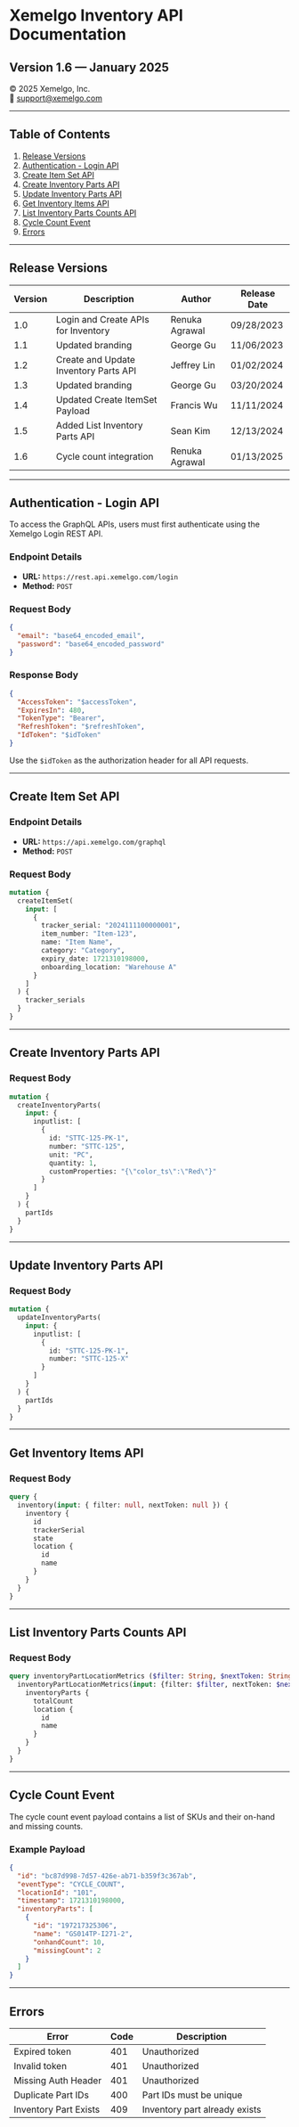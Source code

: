 # Xemelgo Inventory API Documentation

## Version 1.6 — January 2025

© 2025 Xemelgo, Inc.  
📧 support@xemelgo.com  

---

## Table of Contents

1. [Release Versions](#release-versions)
2. [Authentication - Login API](#authentication---login-api)
3. [Create Item Set API](#create-item-set-api)
4. [Create Inventory Parts API](#create-inventory-parts-api)
5. [Update Inventory Parts API](#update-inventory-parts-api)
6. [Get Inventory Items API](#get-inventory-items-api)
7. [List Inventory Parts Counts API](#list-inventory-parts-counts-api)
8. [Cycle Count Event](#cycle-count-event)
9. [Errors](#errors)

---

## Release Versions

| Version | Description                             | Author           | Release Date |
|---------|-----------------------------------------|------------------|--------------|
| 1.0     | Login and Create APIs for Inventory   | Renuka Agrawal   | 09/28/2023   |
| 1.1     | Updated branding                      | George Gu        | 11/06/2023   |
| 1.2     | Create and Update Inventory Parts API | Jeffrey Lin      | 01/02/2024   |
| 1.3     | Updated branding                      | George Gu        | 03/20/2024   |
| 1.4     | Updated Create ItemSet Payload        | Francis Wu       | 11/11/2024   |
| 1.5     | Added List Inventory Parts API        | Sean Kim         | 12/13/2024   |
| 1.6     | Cycle count integration               | Renuka Agrawal   | 01/13/2025   |

---

## Authentication - Login API

To access the GraphQL APIs, users must first authenticate using the Xemelgo Login REST API.

### **Endpoint Details**
- **URL:** `https://rest.api.xemelgo.com/login`
- **Method:** `POST`

### **Request Body**
```json
{
  "email": "base64_encoded_email",
  "password": "base64_encoded_password"
}
```

### **Response Body**
```json
{
  "AccessToken": "$accessToken",
  "ExpiresIn": 480,
  "TokenType": "Bearer",
  "RefreshToken": "$refreshToken",
  "IdToken": "$idToken"
}
```

Use the `$idToken` as the authorization header for all API requests.

---

## Create Item Set API

### **Endpoint Details**
- **URL:** `https://api.xemelgo.com/graphql`
- **Method:** `POST`

### **Request Body**
```graphql
mutation {
  createItemSet(
    input: [
      {
        tracker_serial: "2024111100000001",
        item_number: "Item-123",
        name: "Item Name",
        category: "Category",
        expiry_date: 1721310198000,
        onboarding_location: "Warehouse A"
      }
    ]
  ) {
    tracker_serials
  }
}
```

---

## Create Inventory Parts API

### **Request Body**
```graphql
mutation {
  createInventoryParts(
    input: {
      inputlist: [
        {
          id: "STTC-125-PK-1",
          number: "STTC-125",
          unit: "PC",
          quantity: 1,
          customProperties: "{\"color_ts\":\"Red\"}"
        }
      ]
    }
  ) {
    partIds
  }
}
```

---

## Update Inventory Parts API

### **Request Body**
```graphql
mutation {
  updateInventoryParts(
    input: {
      inputlist: [
        {
          id: "STTC-125-PK-1",
          number: "STTC-125-X"
        }
      ]
    }
  ) {
    partIds
  }
}
```

---

## Get Inventory Items API

### **Request Body**
```graphql
query {
  inventory(input: { filter: null, nextToken: null }) {
    inventory {
      id
      trackerSerial
      state
      location {
        id
        name
      }
    }
  }
}
```

---

## List Inventory Parts Counts API

### **Request Body**
```graphql
query inventoryPartLocationMetrics ($filter: String, $nextToken: String) {
  inventoryPartLocationMetrics(input: {filter: $filter, nextToken: $nextToken}) {
    inventoryParts {
      totalCount
      location {
        id
        name
      }
    }
  }
}
```

---

## Cycle Count Event

The cycle count event payload contains a list of SKUs and their on-hand and missing counts.

### **Example Payload**
```json
{
  "id": "bc87d998-7d57-426e-ab71-b359f3c367ab",
  "eventType": "CYCLE_COUNT",
  "locationId": "101",
  "timestamp": 1721310198000,
  "inventoryParts": [
    {
      "id": "197217325306",
      "name": "GS014TP-I271-2",
      "onhandCount": 10,
      "missingCount": 2
    }
  ]
}
```

---

## Errors

| Error                  | Code | Description                     |
|------------------------|------|---------------------------------|
| Expired token         | 401  | Unauthorized                   |
| Invalid token         | 401  | Unauthorized                   |
| Missing Auth Header   | 401  | Unauthorized                   |
| Duplicate Part IDs    | 400  | Part IDs must be unique        |
| Inventory Part Exists | 409  | Inventory part already exists  |



